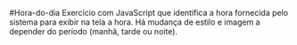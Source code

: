 #Hora-do-dia
Exercício com JavaScript que identifica a hora fornecida pelo sistema para exibir na tela a hora. Há mudança de estilo e imagem a depender do período (manhã, tarde ou noite).
